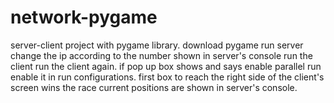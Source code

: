 # network-pygame
server-client project with pygame library.
download pygame
run server
change the ip according to the number shown in server's console
run the client
run the client again.
if pop up box shows and says enable parallel run enable it in run configurations.
first box to reach the right side of the client's screen wins the race current positions are shown in server's console.
